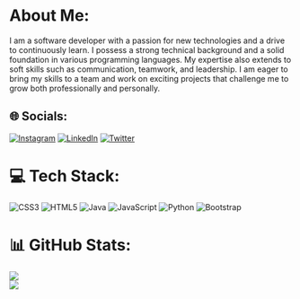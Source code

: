 # About Me:
I am a software developer with a passion for new technologies and a drive to continuously learn. I possess a strong technical background and a solid foundation in various programming languages. My expertise also extends to soft skills such as communication, teamwork, and leadership. I am eager to bring my skills to a team and work on exciting projects that challenge me to grow both professionally and personally.


## 🌐 Socials:
[![Instagram](https://img.shields.io/badge/Instagram-%23E4405F.svg?logo=Instagram&logoColor=white)](https://instagram.com/galodurante) [![LinkedIn](https://img.shields.io/badge/LinkedIn-%230077B5.svg?logo=linkedin&logoColor=white)](https://linkedin.com/in/galoDurante) [![Twitter](https://img.shields.io/badge/Twitter-%231DA1F2.svg?logo=Twitter&logoColor=white)](https://twitter.com/DuranteGalo) 

# 💻 Tech Stack:
![CSS3](https://img.shields.io/badge/css3-%231572B6.svg?style=for-the-badge&logo=css3&logoColor=white) ![HTML5](https://img.shields.io/badge/html5-%23E34F26.svg?style=for-the-badge&logo=html5&logoColor=white) ![Java](https://img.shields.io/badge/java-%23ED8B00.svg?style=for-the-badge&logo=java&logoColor=white) ![JavaScript](https://img.shields.io/badge/javascript-%23323330.svg?style=for-the-badge&logo=javascript&logoColor=%23F7DF1E) ![Python](https://img.shields.io/badge/python-3670A0?style=for-the-badge&logo=python&logoColor=ffdd54) ![Bootstrap](https://img.shields.io/badge/bootstrap-%23563D7C.svg?style=for-the-badge&logo=bootstrap&logoColor=white)
# 📊 GitHub Stats:
![](https://github-readme-stats.vercel.app/api?username=GaloDurante&theme=dark&hide_border=false&include_all_commits=false&count_private=false)<br/>
![](https://github-readme-stats.vercel.app/api/top-langs/?username=GaloDurante&theme=dark&hide_border=false&include_all_commits=false&count_private=false&layout=compact)
